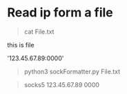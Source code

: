 # Read ip form a file

>cat File.txt 

this is file

'123.45.67.89:0000' 

>python3 sockFormatter.py File.txt

>socks5 123.45.67.89     0000
